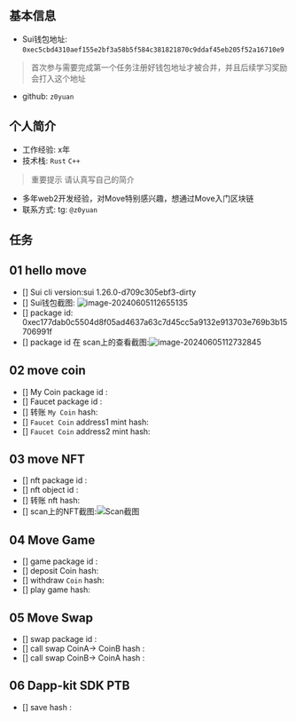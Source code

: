 ## 基本信息
- Sui钱包地址: `0xec5cbd4310aef155e2bf3a58b5f584c381821870c9ddaf45eb205f52a16710e9`
> 首次参与需要完成第一个任务注册好钱包地址才被合并，并且后续学习奖励会打入这个地址
- github: `z0yuan`

## 个人简介
- 工作经验: x年
- 技术栈: `Rust` `C++`
> 重要提示 请认真写自己的简介
- 多年web2开发经验，对Move特别感兴趣，想通过Move入门区块链
- 联系方式: tg: `@z0yuan` 

## 任务

##   01 hello move  
- [] Sui cli version:sui 1.26.0-d709c305ebf3-dirty
- [] Sui钱包截图: ![image-20240605112655135](https://zhu-yuan.oss-cn-beijing.aliyuncs.com/Blog/image-20240605112655135.png)
- [] package id: 0xec177dab0c5504d8f05ad4637a63c7d45cc5a9132e913703e769b3b15706991f
- [] package id 在 scan上的查看截图:![image-20240605112732845](https://zhu-yuan.oss-cn-beijing.aliyuncs.com/Blog/image-20240605112732845.png)

##   02 move coin
- [] My Coin package id : 
- [] Faucet package id : 
- [] 转账 `My Coin` hash:
- [] `Faucet Coin` address1 mint hash:
- [] `Faucet Coin` address2 mint hash:

##   03 move NFT
- [] nft package id :
- [] nft object id : 
- [] 转账 nft  hash:
- [] scan上的NFT截图:![Scan截图](./images/你的图片地址)

##   04 Move Game
- [] game package id :
- [] deposit Coin hash:
- [] withdraw `Coin` hash:
- [] play game hash:

##   05 Move Swap
- [] swap package id :
- [] call swap CoinA-> CoinB  hash :
- [] call swap CoinB-> CoinA  hash :

##   06 Dapp-kit SDK PTB
- [] save hash :
